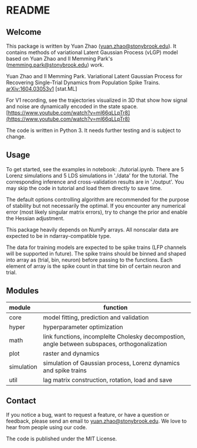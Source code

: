 # README #

## Welcome

This package is written by Yuan Zhao ([yuan.zhao@stonybrook.edu](yuan.zhao@stonybrook.edu])). 
It contains methods of variational Latent Gaussian Process (vLGP) model based on Yuan Zhao and Il Memming Park's ([memming.park@stonybrook.edu](memming.park@stonybrook.edu)) work.

Yuan Zhao and Il Memming Park. Variational Latent Gaussian Process for Recovering Single-Trial Dynamics from Population Spike Trains. [arXiv:1604.03053v1](https://arxiv.org/abs/1604.03053) [stat.ML]

For V1 recording, see the trajectories visualized in 3D that show how signal and noise are dynamically encoded in the state space. [https://www.youtube.com/watch?v=ml66qLLpTr8](https://www.youtube.com/watch?v=ml66qLLpTr8)

The code is written in Python 3. It needs further testing and is subject to change.

## Usage

To get started, see the examples in notebook: ./tutorial.ipynb. 
There are 5 Lorenz simulations and 5 LDS simulations in './data' for the tutorial. The corresponding inference and cross-validation results are in './output'. 
You may skip the code in tutorial and load them directly to save time.

The default options controlling algorithm are recommended for the purpose of stability but not necessarily the optimal.
If you encounter any numerical error (most likely singular matrix errors), try to change the prior and enable the Hessian adjustment.

This package heavily depends on NumPy arrays. All nonscalar data are expected to be in ndarray-compatible type. 

The data for training models are expected to be spike trains (LFP channels will be supported in future). 
The spike trains should be binned and shaped into array as (trial, bin, neuron) before passing to the functions.
Each element of array is the spike count in that time bin of certain neuron and trial.

## Modules

| module     | function                                                                                      |
|:-----------|-----------------------------------------------------------------------------------------------|
| core       | model fitting, prediction and validation                                                      |
| hyper      | hyperparameter optimization                                                                   |
| math       | link functions, incomplelte Cholesky decompostion, angle between subspaces, orthogonalization |
| plot       | raster and dynamics                                                                           |
| simulation | simulation of Gaussian process, Lorenz dynamics and spike trains                              |
| util       | lag matrix construction, rotation, load and save                                              |

## Contact

If you notice a bug, want to request a feature, or have a question or feedback, please send an email to [yuan.zhao@stonybrook.edu](yuan.zhao@stonybrook.edu). We love to hear from people using our code.

The code is published under the MIT License.
